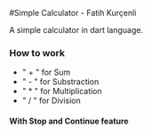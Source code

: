 #Simple Calculator - Fatih Kurçenli

A simple calculator in dart language.



### How to work

 - " + " for Sum
 - " - " for Substraction
 - " * " for Multiplication
 - " / " for Division
 
 #### With Stop and Continue feature
 
